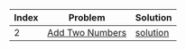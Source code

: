Index | Problem | Solution
|---|------ |------|
| 2 | [Add Two Numbers][2_link] | [solution][2_solution]

[2_link]: https://leetcode.com/problems/add-two-numbers/description/
[2_solution]: ./AddTwoNumbers.cpp